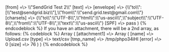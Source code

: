 <div class="WordSection1">
<o:p> </o:p>

</div>
[from] =\> \\"SendGrid Test 2\\" <send.grid.test@gmail.com> [text] =\> [envelope] =\> {\\"to\\":[\\"test@sendgrid.biz\\"],\\"from\\":\\"send.grid.test@gmail.com\\"} [charsets] =\> {\\"to\\":\\"UTF-8\\",\\"html\\":\\"us-ascii\\",\\"subject\\":\\"UTF-8\\",\\"from\\":\\"UTF-8\\",\\"text\\":\\"us-ascii\\"} [SPF] =\> pass ) {% endcodeblock %} If you have an attachment, there will be a 2nd array, as follows: {% codeblock %} Array ( [attachment1] =\> Array ( [name] =\> Upload.csv [type] =\> text/csv [tmp_name] =\> /tmp/phpo34iHI [error] =\> 0 [size] =\> 76 ) ) {% endcodeblock %}
